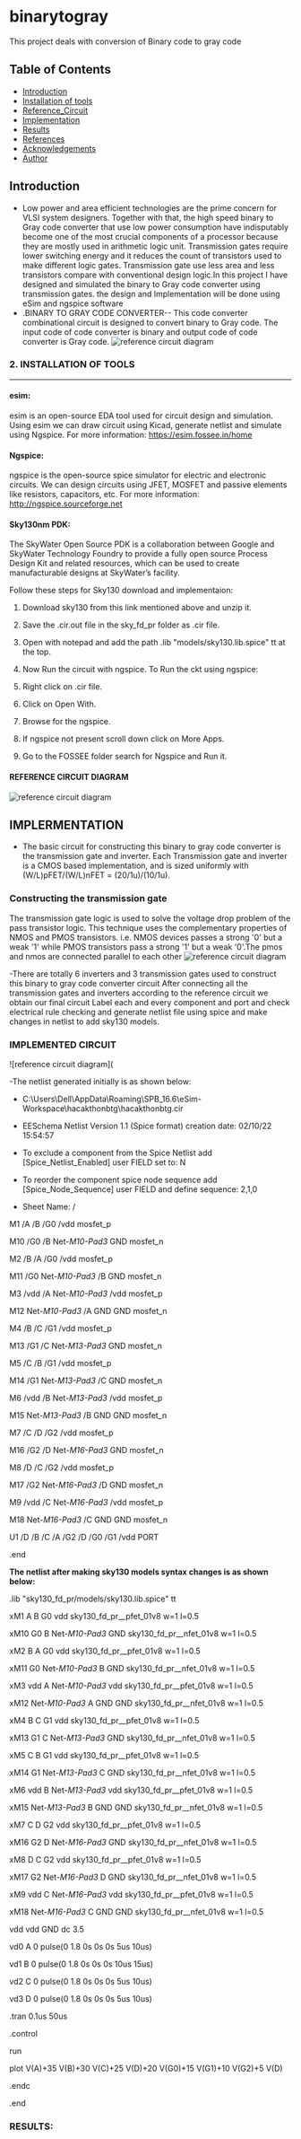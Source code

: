 # binarytogray
This project deals with conversion of Binary code to gray code
## Table of Contents
- [Introduction](#introduction)
- [Installation of tools](#installation_of_tools)
- [Reference_Circuit](#reference_circuit)
- [Implementation](#implementation)
- [Results](#results)
- [References](#references)
- [Acknowledgements](#acknowledgements)
- [Author](#author)
## Introduction
- Low power and area efficient technologies are the prime concern for VLSI system designers. Together with that, the high speed binary to Gray code converter that use low power consumption have indisputably become one of the most crucial components of a processor because they are mostly used in arithmetic logic unit. Transmission gates require lower switching energy and it reduces the count of transistors used to make different logic gates. Transmission gate use less area and less transistors compare with conventional design logic.In this project I have designed and simulated the binary to Gray code converter using transmission gates. the design and Implementation will be done using eSim and ngspice software
- .BINARY TO GRAY CODE CONVERTER--
 This code converter combinational circuit is designed to convert binary to Gray code. The input code of code converter is binary and output code of code converter is Gray code.
![reference circuit diagram](https://www.zzoomit.com/wp-content/uploads/2018/08/Screenshot-304.png)
### 2. INSTALLATION OF TOOLS
***
#### esim:
esim is an open-source EDA tool used for circuit design and simulation. Using esim we can draw circuit using Kicad, generate netlist and simulate using Ngspice.
For more information: <https://esim.fossee.in/home>
#### Ngspice:
ngspice is the open-source spice simulator for electric and electronic circuits. We can design circuits using JFET, MOSFET and passive elements like resistors, capacitors, etc.
For more information: <http://ngspice.sourceforge.net>
#### Sky130nm PDK:
The SkyWater Open Source PDK is a collaboration between Google and SkyWater Technology Foundry to provide a fully open source Process Design Kit and related resources, which can be used to create manufacturable designs at SkyWater’s facility. 

Follow these steps for Sky130 download and implementaion:
1. Download sky130 from this link mentioned above and unzip it.
1. Save the .cir.out file in the sky\_fd\_pr folder as .cir file.
1. Open with notepad and add the path .lib "models/sky130.lib.spice" tt at the top.

6. Now Run the circuit with ngspice.
To Run the ckt using ngspice:
1. Right click on .cir file.
1. Click on Open With.
1. Browse for the ngspice.
1. If ngspice not present scroll down click on More Apps.
1. Go to the FOSSEE folder search for Ngspice and Run it.
####  REFERENCE CIRCUIT DIAGRAM
![reference circuit diagram](https://github.com/sourabhalagekar/binarytogray/blob/main/bg2.png)
## IMPLERMENTATION
- The basic circuit for constructing this binary to gray code converter is the transmission gate and inverter. 
Each Transmission gate  and inverter is a CMOS  based implementation, and is sized uniformly with (W/L)pFET/(W/L)nFET = (20/1u)/(10/1u).
### Constructing the transmission gate
The transmission gate logic is used to solve the voltage drop problem of the pass transistor logic. This technique uses the complementary properties of NMOS and PMOS transistors. i.e. NMOS devices passes a strong '0' but a weak '1' while PMOS transistors pass a strong '1' but a weak '0'.The pmos and nmos are connected parallel to each other
![reference circuit diagram](https://github.com/sourabhalagekar/binarytogray/blob/main/bg3.PNG)


-There are totally 6 inverters and 3 transmission gates used to construct this binary to gray code converter circuit
After connecting all the transmission gates and inverters according to the reference circuit we obtain our final circuit
Label each and every component and port and check electrical rule checking and generate netlist file using spice and make changes in netlist to add sky130 models. 


 ### IMPLEMENTED CIRCUIT
 ![reference circuit diagram](

-The netlist generated initially is as shown below:

* C:\Users\Dell\AppData\Roaming\SPB_16.6\eSim-Workspace\hacakthonbtg\hacakthonbtg.cir

* EESchema Netlist Version 1.1 (Spice format) creation date: 02/10/22 15:54:57

* To exclude a component from the Spice Netlist add [Spice_Netlist_Enabled] user FIELD set to: N
* To reorder the component spice node sequence add [Spice_Node_Sequence] user FIELD and define sequence: 2,1,0

* Sheet Name: /
 
 
M1  /A /B /G0 /vdd mosfet_p	

M10  /G0 /B Net-_M10-Pad3_ GND mosfet_n		

M2  /B /A /G0 /vdd mosfet_p		

M11  /G0 Net-_M10-Pad3_ /B GND mosfet_n	

M3  /vdd /A Net-_M10-Pad3_ /vdd mosfet_p		

M12  Net-_M10-Pad3_ /A GND GND mosfet_n		

M4  /B /C /G1 /vdd mosfet_p		

M13  /G1 /C Net-_M13-Pad3_ GND mosfet_n		

M5  /C /B /G1 /vdd mosfet_p		

M14  /G1 Net-_M13-Pad3_ /C GND mosfet_n		

M6  /vdd /B Net-_M13-Pad3_ /vdd mosfet_p		

M15  Net-_M13-Pad3_ /B GND GND mosfet_n		

M7  /C /D /G2 /vdd mosfet_p		

M16  /G2 /D Net-_M16-Pad3_ GND mosfet_n		

M8  /D /C /G2 /vdd mosfet_p		

M17  /G2 Net-_M16-Pad3_ /D GND mosfet_n		

M9  /vdd /C Net-_M16-Pad3_ /vdd mosfet_p		

M18  Net-_M16-Pad3_ /C GND GND mosfet_n		

U1  /D /B /C /A /G2 /D /G0 /G1 /vdd PORT		

.end


**The netlist after making sky130 models syntax changes is as shown below:**

.lib "sky130_fd_pr/models/sky130.lib.spice" tt

xM1  A B G0 vdd sky130_fd_pr__pfet_01v8 w=1 l=0.5		

xM10  G0 B Net-_M10-Pad3_ GND sky130_fd_pr__nfet_01v8 w=1 l=0.5		

xM2  B A G0 vdd sky130_fd_pr__pfet_01v8 w=1 l=0.5		

xM11  G0 Net-_M10-Pad3_ B GND sky130_fd_pr__nfet_01v8 w=1 l=0.5		

xM3  vdd A Net-_M10-Pad3_ vdd sky130_fd_pr__pfet_01v8 w=1 l=0.5		

xM12  Net-_M10-Pad3_ A GND GND sky130_fd_pr__nfet_01v8 w=1 l=0.5	

xM4  B C G1 vdd sky130_fd_pr__pfet_01v8 w=1 l=0.5		

xM13  G1 C Net-_M13-Pad3_ GND sky130_fd_pr__nfet_01v8 w=1 l=0.5		

xM5  C B G1 vdd sky130_fd_pr__pfet_01v8 w=1 l=0.5		

xM14  G1 Net-_M13-Pad3_ C GND sky130_fd_pr__nfet_01v8 w=1 l=0.5		

xM6  vdd B Net-_M13-Pad3_ vdd sky130_fd_pr__pfet_01v8 w=1 l=0.5		

xM15  Net-_M13-Pad3_ B GND GND sky130_fd_pr__nfet_01v8 w=1 l=0.5		

xM7  C D G2 vdd sky130_fd_pr__pfet_01v8 w=1 l=0.5		

xM16  G2 D Net-_M16-Pad3_ GND sky130_fd_pr__nfet_01v8 w=1 l=0.5		

xM8  D C G2 vdd sky130_fd_pr__pfet_01v8 w=1 l=0.5		

xM17  G2 Net-_M16-Pad3_ D GND sky130_fd_pr__nfet_01v8 w=1 l=0.5

xM9  vdd C Net-_M16-Pad3_ vdd sky130_fd_pr__pfet_01v8 w=1 l=0.5		

xM18  Net-_M16-Pad3_ C GND GND sky130_fd_pr__nfet_01v8 w=1 l=0.5		
		
vdd vdd GND dc 3.5

vd0 A 0 pulse(0 1.8 0s 0s 0s 5us 10us)

vd1 B 0 pulse(0 1.8 0s 0s 0s 10us 15us)

vd2 C 0 pulse(0 1.8 0s 0s 0s 5us 10us)

vd3 D 0 pulse(0 1.8 0s 0s 0s 5us 10us)

.tran 0.1us 50us

.control

run

plot V(A)+35 V(B)+30 V(C)+25 V(D)+20 V(G0)+15 V(G1)+10 V(G2)+5 V(D)

.endc

.end

### RESULTS:










